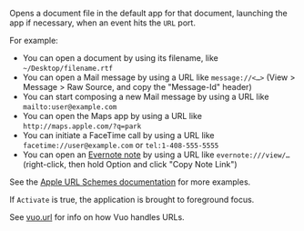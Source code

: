 Opens a document file in the default app for that document, launching the app if necessary, when an event hits the `URL` port.

For example:

   - You can open a document by using its filename, like `~/Desktop/filename.rtf`
   - You can open a Mail message by using a URL like `message://<…>` (View > Message > Raw Source, and copy the "Message-Id" header)
   - You can start composing a new Mail message by using a URL like `mailto:user@example.com`
   - You can open the Maps app by using a URL like `http://maps.apple.com/?q=park`
   - You can initiate a FaceTime call by using a URL like `facetime://user@example.com` or `tel:1-408-555-5555`
   - You can open an [Evernote note](https://dev.evernote.com/doc/articles/note_links.php) by using a URL like `evernote:///view/…` (right-click, then hold Option and click "Copy Note Link")

See the [Apple URL Schemes documentation](https://developer.apple.com/library/content/featuredarticles/iPhoneURLScheme_Reference/) for more examples.

If `Activate` is true, the application is brought to foreground focus.

See [vuo.url](vuo-nodeset://vuo.url) for info on how Vuo handles URLs.
